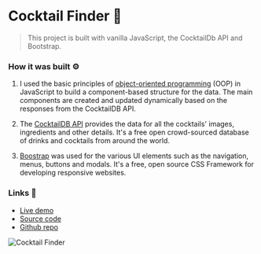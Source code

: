 # Cocktail Finder 🍹

> This project is built with vanilla JavaScript, the CocktailDb API and Bootstrap.

### How it was built ⚙️
1. I used the basic principles of [object-oriented programming](https://developer.mozilla.org/en-US/docs/Learn/JavaScript/Objects/Object-oriented_programming) (OOP) in JavaScript to build a component-based structure for the data. The main components are created and updated dynamically based on the responses from the CocktailDB API.

2. The [CocktailDB API](https://www.thecocktaildb.com/api.php) provides the data for all the cocktails' images, ingredients and other details. It's a free open crowd-sourced database of drinks and cocktails from around the world.

3. [Boostrap](https://getbootstrap.com/) was used for the various UI elements such as the navigation, menus, buttons and modals. It's a free, open source CSS Framework for developing responsive websites.

### Links 🔗 
- [Live demo](https://js-cocktailsdb-api.rolandjlevy.repl.co/)
- [Source code](https://replit.com/@RolandJLevy/js-cocktailsdb-api)
- [Github repo](https://github.com/rolandjlevy/js-cocktailsdb-api)

![Cocktail Finder](https://js-cocktailsdb-api.rolandjlevy.repl.co/src/images/cocktail-finder.png "Cocktail Finder")